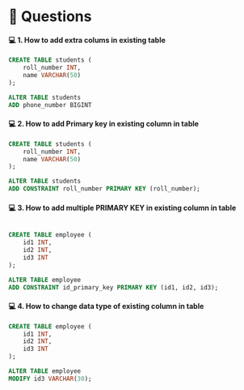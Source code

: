 # 📍 Questions


#### 💻 1. How to add extra colums in existing table

```sql
CREATE TABLE students (
    roll_number INT,
    name VARCHAR(50)
);

ALTER TABLE students
ADD phone_number BIGINT
```

#### 💻 2. How to add Primary key in existing column in table

```sql
CREATE TABLE students (
    roll_number INT,
    name VARCHAR(50)
);

ALTER TABLE students
ADD CONSTRAINT roll_number PRIMARY KEY (roll_number);
```

#### 💻 3. How to add multiple PRIMARY KEY in existing column in table

```sql

CREATE TABLE employee (
	id1 INT,
    id2 INT,
    id3 INT
);

ALTER TABLE employee
ADD CONSTRAINT id_primary_key PRIMARY KEY (id1, id2, id3);
```

#### 💻 4. How to change data type of existing column in table

```sql
CREATE TABLE employee (
	id1 INT,
    id2 INT,
    id3 INT
);

ALTER TABLE employee
MODIFY id3 VARCHAR(30);
```